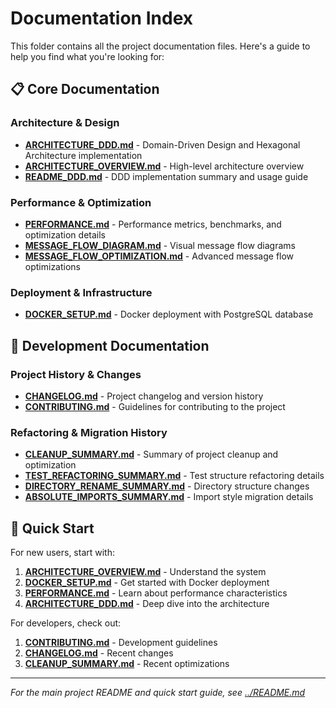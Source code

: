 # Documentation Index

This folder contains all the project documentation files. Here's a guide to help you find what you're looking for:

## 📋 **Core Documentation**

### **Architecture & Design**
- **[ARCHITECTURE_DDD.md](ARCHITECTURE_DDD.md)** - Domain-Driven Design and Hexagonal Architecture implementation
- **[ARCHITECTURE_OVERVIEW.md](ARCHITECTURE_OVERVIEW.md)** - High-level architecture overview
- **[README_DDD.md](README_DDD.md)** - DDD implementation summary and usage guide

### **Performance & Optimization**
- **[PERFORMANCE.md](PERFORMANCE.md)** - Performance metrics, benchmarks, and optimization details
- **[MESSAGE_FLOW_DIAGRAM.md](MESSAGE_FLOW_DIAGRAM.md)** - Visual message flow diagrams
- **[MESSAGE_FLOW_OPTIMIZATION.md](MESSAGE_FLOW_OPTIMIZATION.md)** - Advanced message flow optimizations

### **Deployment & Infrastructure**
- **[DOCKER_SETUP.md](DOCKER_SETUP.md)** - Docker deployment with PostgreSQL database

## 🔧 **Development Documentation**

### **Project History & Changes**
- **[CHANGELOG.md](CHANGELOG.md)** - Project changelog and version history
- **[CONTRIBUTING.md](CONTRIBUTING.md)** - Guidelines for contributing to the project

### **Refactoring & Migration History**
- **[CLEANUP_SUMMARY.md](CLEANUP_SUMMARY.md)** - Summary of project cleanup and optimization
- **[TEST_REFACTORING_SUMMARY.md](TEST_REFACTORING_SUMMARY.md)** - Test structure refactoring details
- **[DIRECTORY_RENAME_SUMMARY.md](DIRECTORY_RENAME_SUMMARY.md)** - Directory structure changes
- **[ABSOLUTE_IMPORTS_SUMMARY.md](ABSOLUTE_IMPORTS_SUMMARY.md)** - Import style migration details

## 🚀 **Quick Start**

For new users, start with:
1. **[ARCHITECTURE_OVERVIEW.md](ARCHITECTURE_OVERVIEW.md)** - Understand the system
2. **[DOCKER_SETUP.md](DOCKER_SETUP.md)** - Get started with Docker deployment
3. **[PERFORMANCE.md](PERFORMANCE.md)** - Learn about performance characteristics
4. **[ARCHITECTURE_DDD.md](ARCHITECTURE_DDD.md)** - Deep dive into the architecture

For developers, check out:
1. **[CONTRIBUTING.md](CONTRIBUTING.md)** - Development guidelines
2. **[CHANGELOG.md](CHANGELOG.md)** - Recent changes
3. **[CLEANUP_SUMMARY.md](CLEANUP_SUMMARY.md)** - Recent optimizations

---

*For the main project README and quick start guide, see [../README.md](../README.md)*
